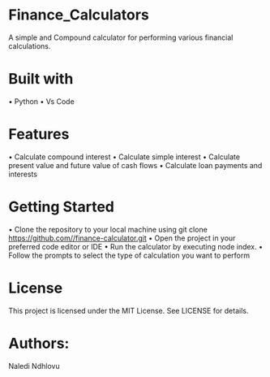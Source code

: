 # Finance_Calculators
A simple and Compound calculator for performing various financial calculations.

# Built with
• Python
• Vs Code

# Features
• Calculate compound interest 
• Calculate simple interest 
• Calculate present value and future value of cash flows 
• Calculate loan payments and interests

# Getting Started
• Clone the repository to your local machine using git clone https://github.com//finance-calculator.git 
• Open the project in your preferred code editor or IDE
• Run the calculator by executing node index.
• Follow the prompts to select the type of calculation you want to perform

# License
This project is licensed under the MIT License. See LICENSE for details.

# Authors:
Naledi Ndhlovu
